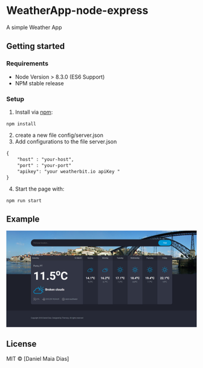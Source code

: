 # WeatherApp-node-express

A simple Weather App

## Getting started

### Requirements
 - Node Version > 8.3.0 (ES6 Support)
 - NPM stable release

### Setup

1. Install via [npm](http://npmjs.org): 
```
npm install
```
2. create a new file config/server.json
3. Add configurations to the file server.json
```
{
    "host" : "your-host",
    "port" : "your-port"
    "apikey": "your weatherbit.io apiKey "
}
```

4. Start the page with:
```
npm run start
```

## Example
![alt](public\images\weather-app-example.png)
## License

MIT © [Daniel Maia Dias]

